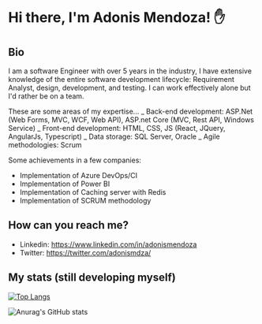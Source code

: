 # Hi there, I'm Adonis Mendoza! :hand:

## Bio
I am a software Engineer with over 5 years in the industry, I have extensive knowledge of the entire software development lifecycle: Requirement Analyst, design, development, and testing. I can work effectively alone but I'd rather be on a team.

These are some areas of my expertise...
_ Back-end development: ASP.Net (Web Forms, MVC, WCF, Web API), ASP.net Core (MVC, Rest API, Windows Service)
_ Front-end development: HTML, CSS, JS (React, JQuery, AngularJs, Typescript)
_ Data storage: SQL Server, Oracle
_ Agile methodologies: Scrum

Some achievements in a few companies:
- Implementation of Azure DevOps/CI
- Implementation of Power BI
- Implementation of Caching server with Redis
- Implementation of SCRUM methodology

## How can you reach me?

- Linkedin: https://www.linkedin.com/in/adonismendoza
- Twitter: https://twitter.com/adonismdza/



## My stats (still developing myself)
[![Top Langs](https://github-readme-stats.vercel.app/api/top-langs/?username=adonismendozaperez&layout=compact&theme=radical)](https://github.com/adonismendozaperez/github-readme-stats)

![Anurag's GitHub stats](https://github-readme-stats.vercel.app/api?username=adonismendozaperez&theme=radical&show_icons=true)
